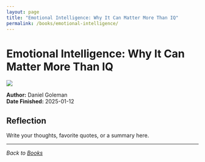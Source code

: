 ```yaml
---
layout: page
title: "Emotional Intelligence: Why It Can Matter More Than IQ"
permalink: /books/emotional-intelligence/
---
```


# Emotional Intelligence: Why It Can Matter More Than IQ

![](https://i.gr-assets.com/images/S/compressed.photo.goodreads.com/books/1347518221l/26329._SX318_.jpg)

**Author:** Daniel Goleman  
**Date Finished:** 2025-01-12

## Reflection

Write your thoughts, favorite quotes, or a summary here.

---

*Back to [Books](/books)* 